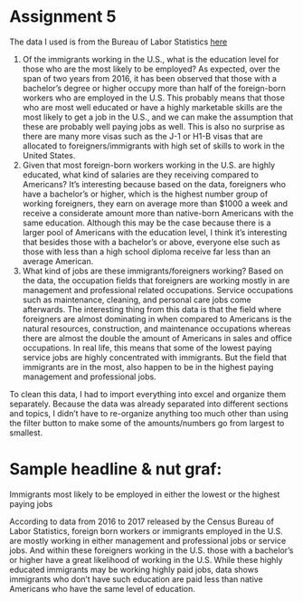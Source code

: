 # Assignment 5 

The data I used is from the Bureau of Labor Statistics [here](https://www.bls.gov/news.release/pdf/forbrn.pdf)
1.	Of the immigrants working in the U.S., what is the education level for those who are the most likely to be employed? 
As expected, over the span of two years from 2016, it has been observed that those with a bachelor’s degree or higher occupy more than half of the foreign-born workers who are employed in the U.S. This probably means that those who are most well educated or have a highly marketable skills are the most likely to get a job in the U.S., and we can make the assumption that these are probably well paying jobs as well. This is also no surprise as there are many more visas such as the J-1 or H1-B visas that are allocated to foreigners/immigrants with high set of skills to work in the United States. 
2.	Given that most foreign-born workers working in the U.S. are highly educated, what kind of salaries are they receiving compared to Americans? 
It’s interesting because based on the data, foreigners who have a bachelor’s or higher, which is the highest number group of working foreigners, they earn on average more than $1000 a week and receive a considerate amount more than native-born Americans with the same education. Although this may be the case because there is a larger pool of Americans with the education level, I think it’s interesting that besides those with a bachelor’s or above, everyone else such as those with less than a high school diploma receive far less than an average American. 
3.	What kind of jobs are these immigrants/foreigners working? 
Based on the data, the occupation fields that foreigners are working mostly in are management and professional related occupations. Service occupations such as maintenance, cleaning, and personal care jobs come afterwards. The interesting thing from this data is that the field where foreigners are almost dominating in when compared to Americans is the natural resources, construction, and maintenance occupations whereas there are almost the double the amount of Americans in sales and office occupations. In real life, this means that some of the lowest paying service jobs are highly concentrated with immigrants. But the field that immigrants are in the most, also happen to be in the highest paying management and professional jobs.

To clean this data, I had to import everything into excel and organize them separately. Because the data was already separated into different sections and topics, I didn’t have to re-organize anything too much other than using the filter button to make some of the amounts/numbers go from largest to smallest. 

# Sample headline & nut graf: 

Immigrants most likely to be employed in either the lowest or the highest paying jobs 

According to data from 2016 to 2017 released by the Census Bureau of Labor Statistics, foreign born workers or immigrants employed in the U.S. are mostly working in either management and professional jobs or service jobs. And within these foreigners working in the U.S. those with a bachelor’s or higher have a great likelihood of working in the U.S. While these highly educated immigrants may be working highly paid jobs, data shows immigrants who don’t have such education are paid less than native Americans who have the same level of education. 
